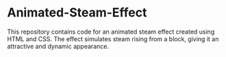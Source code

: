 # Animated-Steam-Effect
This repository contains code for an animated steam effect created using HTML and CSS. The effect simulates steam rising from a block, giving it an attractive and dynamic appearance.
